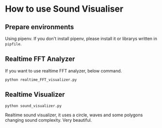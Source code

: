 # How to use Sound Visualiser
## Prepare environments
Using pipenv. If you don't install pipenv, please install it or librarys written in `pipfile`.


## Realtime FFT Analyzer
If you want to use realtime FFT analyzer, below command.
```
python realtime_FFT_visualizer.py
```

## Realtime Visualizer
```
python sound_visualizer.py
```
Realtime sound visualizer, it uses a circle, waves and some polygons changing sound complexity.
Very beautiful.



